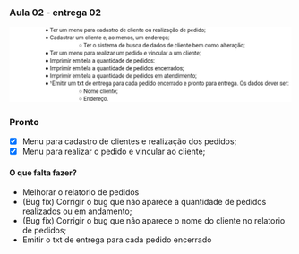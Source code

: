 ### Aula 02 - entrega 02


![](https://raw.githubusercontent.com/ferreiraluc/aula02-entrega02/main/Assets/entrega02.jpeg)
 
### Pronto

- [x] Menu para cadastro de clientes e realização dos pedidos;
- [x] Menu para realizar o pedido e vincular ao cliente; 

#### O que falta fazer?
-  Melhorar o relatorio de pedidos
  - (Bug fix) Corrigir o bug que não aparece a quantidade de pedidos realizados ou em andamento;
  - (Bug fix) Corrigir o bug que não aparece o nome do cliente no relatorio de pedidos;
-  Emitir o txt de entrega para cada pedido encerrado  

